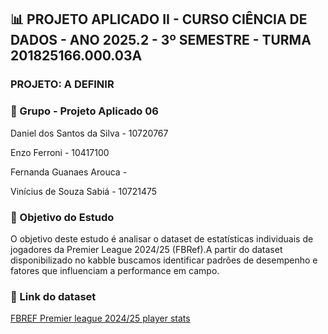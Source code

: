 ## 📊 PROJETO APLICADO II - CURSO CIÊNCIA DE DADOS - ANO 2025.2 - 3º SEMESTRE - TURMA 201825166.000.03A 

### PROJETO: A DEFINIR

### 👥 Grupo - Projeto Aplicado 06

Daniel dos Santos da Silva - 10720767

Enzo Ferroni - 10417100

Fernanda Guanaes Arouca - 

Vinícius de Souza Sabiá - 10721475

### 📌 Objetivo do Estudo

O objetivo deste estudo é analisar o dataset de estatísticas individuais de jogadores da Premier League 2024/25 (FBRef).A partir do dataset disponibilizado no kabble buscamos identificar padrões de desempenho e fatores que influenciam a performance em campo.


### 🔗 Link do dataset

[FBREF Premier league 2024/25 player stats](https://www.kaggle.com/datasets/siddhrajthakor/fbref-premier-league-202425-player-stats-dataset)


